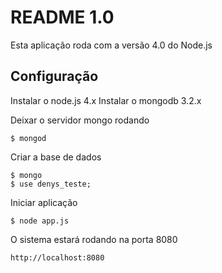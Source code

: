 # README 1.0
Esta aplicação roda com a versão 4.0 do Node.js

## Configuração
Instalar o node.js 4.x 
Instalar o mongodb 3.2.x

Deixar o servidor mongo rodando 

    $ mongod

Criar a base de dados 


    $ mongo
    $ use denys_teste;

Iniciar aplicação


    $ node app.js

O sistema estará rodando na porta 8080


    http://localhost:8080




